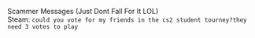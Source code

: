 Scammer Messages (Just Dont Fall For It LOL) <br>
Steam: ``cоuld you vote fоr mу friends in the сs2 student tourney?they need 3 votes to play``
